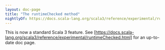 ```yaml
---
layout: doc-page
title: "The runtimeChecked method"
nightlyOf: https://docs.scala-lang.org/scala3/reference/experimental/runtimeChecked.html
---
```


This is now a standard Scala 3 feature. See [https://docs.scala-lang.org/scala3/reference/experimental/runtimeChecked.html] for an up-to-date doc page.
